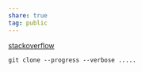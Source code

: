 ```yaml
---  
share: true  
tag: public  
---  
```

[stackoverflow](https://stackoverflow.com/questions/26056130/git-clone-verbose-output)  
```  
git clone --progress --verbose .....  
```